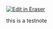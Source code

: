 <p><a target="_blank" href="https://app.eraser.io/workspace/9BwQCUvDcjDaIGj9qo4j" id="edit-in-eraser-github-link"><img alt="Edit in Eraser" src="https://firebasestorage.googleapis.com/v0/b/second-petal-295822.appspot.com/o/images%2Fgithub%2FOpen%20in%20Eraser.svg?alt=media&amp;token=968381c8-a7e7-472a-8ed6-4a6626da5501"></a></p>

this is a testnote




<!--- Eraser file: https://app.eraser.io/workspace/9BwQCUvDcjDaIGj9qo4j --->